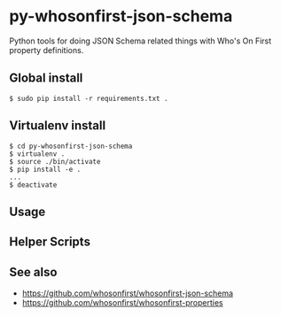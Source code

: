 # py-whosonfirst-json-schema

Python tools for doing JSON Schema related things with Who's On First property definitions.

## Global install

```
$ sudo pip install -r requirements.txt .
```

## Virtualenv install

```
$ cd py-whosonfirst-json-schema
$ virtualenv .
$ source ./bin/activate
$ pip install -e .
...
$ deactivate
```

## Usage

## Helper Scripts

## See also

* https://github.com/whosonfirst/whosonfirst-json-schema
* https://github.com/whosonfirst/whosonfirst-properties
